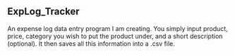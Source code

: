 ## ExpLog_Tracker
An expense log data entry program I am creating. You simply input product, price, 
category you wish to put the product under, and a short description (optional). It 
then saves all this information into a .csv file.
